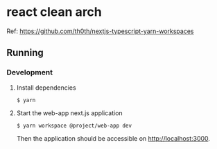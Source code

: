 # react clean arch

Ref: https://github.com/th0th/nextjs-typescript-yarn-workspaces


## Running

### Development

1. Install dependencies

    ```shell script
    $ yarn
    ```

1. Start the web-app next.js application

    ```shell script
    $ yarn workspace @project/web-app dev
    ```
   
   Then the application should be accessible on [http://localhost:3000](http://localhost:3000).

